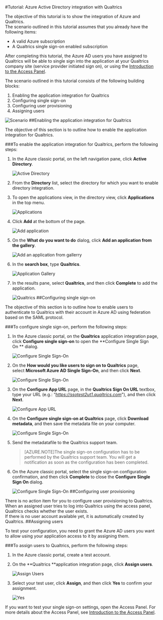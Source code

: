 <properties 
    pageTitle="Tutorial: Azure Active Directory integration with Qualtrics | Microsoft Azure" 
    description="Learn how to use Qualtrics with Azure Active Directory to enable single sign-on, automated provisioning, and more!" 
    services="active-directory" 
    authors="jeevansd"  
    documentationCenter="na" 
    manager="femila"/>
<tags 
    ms.service="active-directory" 
    ms.devlang="na" 
    ms.topic="article" 
    ms.tgt_pltfrm="na" 
    ms.workload="identity" 
    ms.date="09/26/2016" 
    ms.author="jeedes" />

#Tutorial: Azure Active Directory integration with Qualtrics
  
The objective of this tutorial is to show the integration of Azure and Qualtrics.  
The scenario outlined in this tutorial assumes that you already have the following items:

-   A valid Azure subscription
-   A Qualtrics single sign-on enabled subscription
  
After completing this tutorial, the Azure AD users you have assigned to Qualtrics will be able to single sign into the application at your Qualtrics company site (service provider initiated sign on), or using the [Introduction to the Access Panel](active-directory-saas-access-panel-introduction.md).
  
The scenario outlined in this tutorial consists of the following building blocks:

1.  Enabling the application integration for Qualtrics
2.  Configuring single sign-on
3.  Configuring user provisioning
4.  Assigning users

![Scenario](./media/active-directory-saas-qualtrics-tutorial/IC789542.png "Scenario")
##Enabling the application integration for Qualtrics
  
The objective of this section is to outline how to enable the application integration for Qualtrics.

###To enable the application integration for Qualtrics, perform the following steps:

1.  In the Azure classic portal, on the left navigation pane, click **Active Directory**.

    ![Active Directory](./media/active-directory-saas-qualtrics-tutorial/IC700993.png "Active Directory")

2.  From the **Directory** list, select the directory for which you want to enable directory integration.

3.  To open the applications view, in the directory view, click **Applications** in the top menu.

    ![Applications](./media/active-directory-saas-qualtrics-tutorial/IC700994.png "Applications")

4.  Click **Add** at the bottom of the page.

    ![Add application](./media/active-directory-saas-qualtrics-tutorial/IC749321.png "Add application")

5.  On the **What do you want to do** dialog, click **Add an application from the gallery**.

    ![Add an application from gallerry](./media/active-directory-saas-qualtrics-tutorial/IC749322.png "Add an application from gallerry")

6.  In the **search box**, type **Qualtrics**.

    ![Application Gallery](./media/active-directory-saas-qualtrics-tutorial/IC789543.png "Application Gallery")

7.  In the results pane, select **Qualtrics**, and then click **Complete** to add the application.

    ![Qualtrics](./media/active-directory-saas-qualtrics-tutorial/IC789544.png "Qualtrics")
##Configuring single sign-on
  
The objective of this section is to outline how to enable users to authenticate to Qualtrics with their account in Azure AD using federation based on the SAML protocol.

###To configure single sign-on, perform the following steps:

1.  In the Azure classic portal, on the **Qualtrics** application integration page, click **Configure single sign-on** to open the **Configure Single Sign On ** dialog.

    ![Configure Single Sign-On](./media/active-directory-saas-qualtrics-tutorial/IC789545.png "Configure Single Sign-On")

2.  On the **How would you like users to sign on to Qualtrics** page, select **Microsoft Azure AD Single Sign-On**, and then click **Next**.

    ![Configure Single Sign-On](./media/active-directory-saas-qualtrics-tutorial/IC789546.png "Configure Single Sign-On")

3.  On the **Configure App URL** page, in the **Qualtrics Sign On URL** textbox, type your URL (e.g.: “*https://ssotest2ut1.qualtrics.com*"), and then click **Next**.

    ![Configure App URL](./media/active-directory-saas-qualtrics-tutorial/IC789547.png "Configure App URL")

4.  On the **Configure single sign-on at Qualtrics** page, click **Download metadata**, and then save the metadata file on your computer.

    ![Configure Single Sign-On](./media/active-directory-saas-qualtrics-tutorial/IC789548.png "Configure Single Sign-On")

5.  Send the metadatafile to the Qualtrics support team.

    >[AZURE.NOTE]The single sign-on configuration has to be performed by the Qualtrics support team. You will get a notification as soon as the configuration has been completed.

6.  On the Azure classic portal, select the single sign-on configuration confirmation, and then click **Complete** to close the **Configure Single Sign On** dialog.

    ![Configure Single Sign-On](./media/active-directory-saas-qualtrics-tutorial/IC789549.png "Configure Single Sign-On")
##Configuring user provisioning
  
There is no action item for you to configure user provisioning to Qualtrics.  
When an assigned user tries to log into Qualtrics using the access panel, Qualtrics checks whether the user exists.  
If there is no user account available yet, it is automatically created by Qualtrics.
##Assigning users
  
To test your configuration, you need to grant the Azure AD users you want to allow using your application access to it by assigning them.

###To assign users to Qualtrics, perform the following steps:

1.  In the Azure classic portal, create a test account.

2.  On the **Qualtrics **application integration page, click **Assign users**.

    ![Assign Users](./media/active-directory-saas-qualtrics-tutorial/IC789550.png "Assign Users")

3.  Select your test user, click **Assign**, and then click **Yes** to confirm your assignment.

    ![Yes](./media/active-directory-saas-qualtrics-tutorial/IC767830.png "Yes")
  
If you want to test your single sign-on settings, open the Access Panel. For more details about the Access Panel, see [Introduction to the Access Panel](active-directory-saas-access-panel-introduction.md).